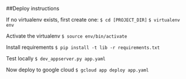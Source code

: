 ##Deploy instructions

If no virtualenv exists, first create one:
`$ cd [PROJECT_DIR]`
`$ virtualenv env`

Activate the virtualenv
`$ source env/bin/activate`

Install requirements
`$ pip install -t lib -r requirements.txt`

Test locally
`$ dev_appserver.py app.yaml`

Now deploy to google cloud
`$ gcloud app deploy app.yaml`